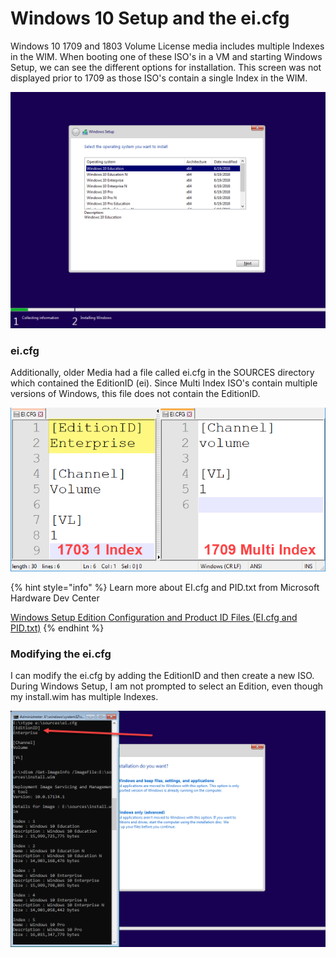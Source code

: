 # Windows 10 Setup and the ei.cfg

Windows 10 1709 and 1803 Volume License media includes multiple Indexes in the WIM.  When booting one of these ISO's in a VM and starting Windows Setup, we can see the different options for installation.  This screen was not displayed prior to 1709 as those ISO's contain a single Index in the WIM.

![](../../.gitbook/assets/2018-07-29_13-28-48.png)

### ei.cfg

Additionally, older Media had a file called ei.cfg in the SOURCES directory which contained the EditionID \(ei\).  Since Multi Index ISO's contain multiple versions of Windows, this file does not contain the EditionID.

![](../../.gitbook/assets/2018-07-29_13-22-53.png)

{% hint style="info" %}
Learn more about EI.cfg and PID.txt from Microsoft Hardware Dev Center

[Windows Setup Edition Configuration and Product ID Files \(EI.cfg and PID.txt\)](https://docs.microsoft.com/en-us/windows-hardware/manufacture/desktop/windows-setup-edition-configuration-and-product-id-files--eicfg-and-pidtxt)
{% endhint %}

### Modifying the ei.cfg

I can modify the ei.cfg by adding the EditionID and then create a new ISO.  During Windows Setup, I am not prompted to select an Edition, even though my install.wim has multiple Indexes.

![](../../.gitbook/assets/2018-07-29_13-44-13.png)










